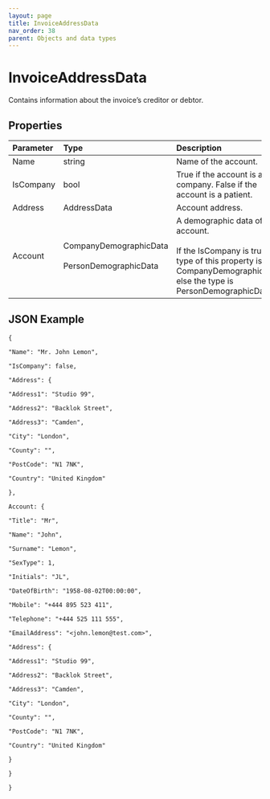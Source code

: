 ```yaml
---
layout: page
title: InvoiceAddressData
nav_order: 38
parent: Objects and data types
---
```


# InvoiceAddressData

Contains information about the invoice’s creditor or debtor.

## Properties

| Parameter | Type   | Description                                                 |
|:----------|:-------|:------------------------------------------------------------|
| Name | string | Name of the account. |
| IsCompany | bool | True if the account is a company. False if the account is a patient. |
| Address | AddressData | Account address. |
| Account | CompanyDemographicData<br><br>PersonDemographicData | A demographic data of the account.<br><br>If the IsCompany is true, the type of this property is CompanyDemographicData, else the type is PersonDemographicData. |

## JSON Example

```
{

"Name": "Mr. John Lemon",

"IsCompany": false,

"Address": {

"Address1": "Studio 99",

"Address2": "Backlok Street",

"Address3": "Camden",

"City": "London",

"County": "",

"PostCode": "N1 7NK",

"Country": "United Kingdom"

},

Account: {

"Title": "Mr",

"Name": "John",

"Surname": "Lemon",

"SexType": 1,

"Initials": "JL",

"DateOfBirth": "1958-08-02T00:00:00",

"Mobile": "+444 895 523 411",

"Telephone": "+444 525 111 555",

"EmailAddress": "<john.lemon@test.com>",

"Address": {

"Address1": "Studio 99",

"Address2": "Backlok Street",

"Address3": "Camden",

"City": "London",

"County": "",

"PostCode": "N1 7NK",

"Country": "United Kingdom"

}

}

}
```
